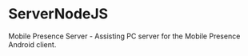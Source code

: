 # ServerNodeJS
Mobile Presence Server - Assisting PC server for the Mobile Presence Android client.
